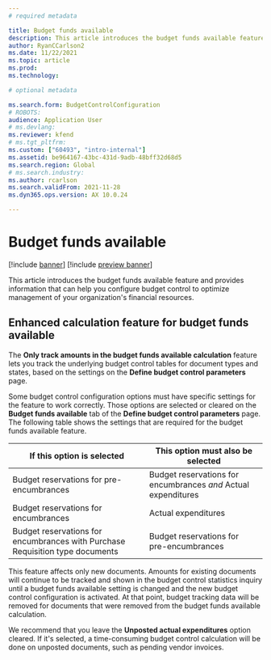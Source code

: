 ```yaml
---
# required metadata

title: Budget funds available
description: This article introduces the budget funds available feature and provides information that can help you configure budget control to optimize management of your organization's financial resources.
author: RyanCCarlson2
ms.date: 11/22/2021
ms.topic: article
ms.prod: 
ms.technology: 

# optional metadata

ms.search.form: BudgetControlConfiguration
# ROBOTS: 
audience: Application User
# ms.devlang: 
ms.reviewer: kfend
# ms.tgt_pltfrm: 
ms.custom: ["60493", "intro-internal"]
ms.assetid: be964167-43bc-431d-9adb-48bff32d68d5
ms.search.region: Global
# ms.search.industry: 
ms.author: rcarlson
ms.search.validFrom: 2021-11-28
ms.dyn365.ops.version: AX 10.0.24

---
```


# Budget funds available

[!include [banner](../includes/banner.md)]
[!include [preview banner](../includes/preview-banner.md)]

This article introduces the budget funds available feature and provides information that can help you configure budget control to optimize management of your organization's financial resources.

## Enhanced calculation feature for budget funds available

The **Only track amounts in the budget funds available calculation** feature lets you track the underlying budget control tables for document types and states, based on the settings on the **Define budget control parameters** page.

Some budget control configuration options must have specific settings for the feature to work correctly. Those options are selected or cleared on the **Budget funds available** tab of the **Define budget control parameters** page. The following table shows the settings that are required for the budget funds available feature.

| If this option is selected | This option must also be selected |
| ------------------------- | -------------------------------- |
| Budget reservations for pre-encumbrances | Budget reservations for encumbrances *and* Actual expenditures |
| Budget reservations for encumbrances | Actual expenditures |
| Budget reservations for encumbrances with Purchase Requisition type documents | Budget reservations for pre-encumbrances |

This feature affects only new documents. Amounts for existing documents will continue to be tracked and shown in the budget control statistics inquiry until a budget funds available setting is changed and the new budget control configuration is activated. At that point, budget tracking data will be removed for documents that were removed from the budget funds available calculation.

We recommend that you leave the **Unposted actual expenditures** option cleared. If it's selected, a time-consuming budget control calculation will be done on unposted documents, such as pending vendor invoices.
